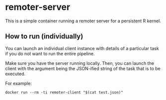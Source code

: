 remoter-server
===============

This is a simple container running a remoter server for a persistent R kernel.

How to run (individually)
-------------------------

You can launch an individual client instance with details of a particular task if
you do not want to run the entire pipeline.

Make sure you have the server running locally. Then, you can launch the client
with the argument being the JSON-ified string of the task that is to be executed.

For example:

    docker run --rm -ti remoter-client "$(cat test.json)"
